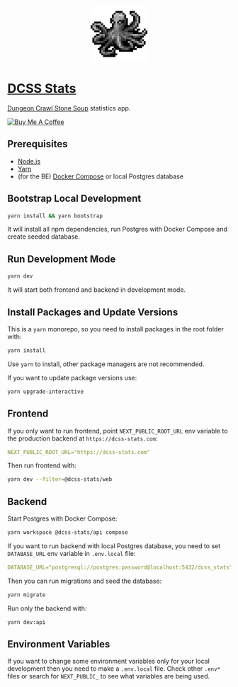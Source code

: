 <p align="center">
  <img width="128" height="128" src="./apps/web/public/logo-256.png">
</p>

# [DCSS Stats](https://dcss-stats.com/)

[Dungeon Crawl Stone Soup](https://crawl.develz.org/) statistics app.

<a href="https://www.buymeacoffee.com/totalnoob" target="_blank"><img src="https://cdn.buymeacoffee.com/buttons/v2/default-yellow.png" alt="Buy Me A Coffee" style="height: 60px !important;width: 217px !important;" ></a>

## Prerequisites

- [Node.js](https://nodejs.org/)
- [Yarn](https://yarnpkg.com/)
- (for the BE) [Docker Compose](https://docs.docker.com/compose/) or local Postgres database

## Bootstrap Local Development

```sh
yarn install && yarn bootstrap
```

It will install all npm dependencies, run Postgres with Docker Compose and create seeded database.

## Run Development Mode

```sh
yarn dev
```

It will start both frontend and backend in development mode.

## Install Packages and Update Versions

This is a `yarn` monorepo, so you need to install packages in the root folder with:

```sh
yarn install
```

Use `yarn` to install, other package managers are not recommended.

If you want to update package versions use:

```sh
yarn upgrade-interactive
```

## Frontend

If you only want to run frontend, point `NEXT_PUBLIC_ROOT_URL` env variable to the production backend at `https://dcss-stats.com`:

```yml
NEXT_PUBLIC_ROOT_URL="https://dcss-stats.com"
```

Then run frontend with:

```sh
yarn dev --filter=@dcss-stats/web
```

## Backend

Start Postgres with Docker Compose:

```sh
yarn workspace @dcss-stats/api compose
```

If you want to run backend with local Postgres database, you need to set `DATABASE_URL` env variable in `.env.local` file:

```yml
DATABASE_URL="postgresql://postgres:password@localhost:5432/dcss_stats"
```

Then you can run migrations and seed the database:

```sh
yarn migrate
```

Run only the backend with:

```sh
yarn dev:api
```

## Environment Variables

If you want to change some environment variables only for your local development then you need to make a `.env.local` file. Check other `.env*` files or search for `NEXT_PUBLIC_` to see what variables are being used.
